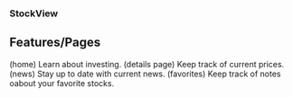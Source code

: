 ### StockView

## Features/Pages
(home) Learn about investing.
(details page) Keep track of current prices.
(news) Stay up to date with current news.
(favorites) Keep track of notes oabout your favorite stocks.

